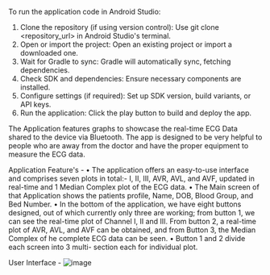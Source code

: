 To run the application code in Android Studio:
1. Clone the repository (if using version control): Use git clone <repository_url> in Android Studio's terminal.
2. Open or import the project: Open an existing project or import a downloaded one.
3. Wait for Gradle to sync: Gradle will automatically sync, fetching dependencies.
4. Check SDK and dependencies: Ensure necessary components are installed.
5. Configure settings (if required): Set up SDK version, build variants, or API keys.
6. Run the application: Click the play button to build and deploy the app.


The Application features graphs to showcase the real-time ECG Data shared to the device via Bluetooth. The app is designed to be very helpful to people who are away from the doctor and have the proper equipment to measure the ECG data.

Application Feature's -
• The application offers an easy-to-use interface and comprises seven plots in total:- I, II, III, AVR, AVL, and AVF, updated in real-time and 1 Median Complex plot of the ECG data.
• The Main screen of that Application shows the patients profile, Name, DOB, Blood Group, and Bed Number.
• In the bottom of the application, we have eight buttons designed, out of which currently only three are working; from button 1, we can see the real-time plot of Channel I, II and III. From button 2, a real-time plot of AVR, AVL, and AVF can be obtained, and from Button 3, the Median Complex of he complete ECG data can be seen.
• Button 1 and 2 divide each screen into 3 multi- section each for individual plot.

User Interface -
![image](https://github.com/VaishnavYash/BtechProject23/assets/103493455/6165be62-f476-41e2-ada0-d6157ac8ade2)
